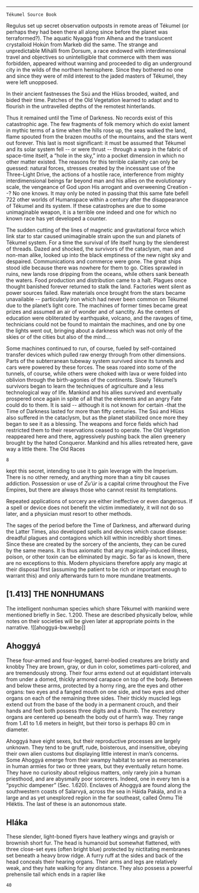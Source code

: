 
---
```
Tékumel Source Book
```
Regulus set up secret observation outposts in remote areas of Tékumel (or perhaps they had been there all along since before the planet was terraformed?). The aquatic Nyaggá from Alhena and the translucent crystalloid Hokún from Markeb did the same. The strange and unpredictable Mihálli from Dorsum, a race endowed with interdimensional travel and objectives so unintelligible that commerce with them was forbidden, appeared without warning and proceeded to dig an underground city in the wilds of the northern hemisphere. Since they bothered no one and since they were of mild interest to the jaded masters of Tékumel, they were left unopposed.

In their ancient fastnesses the Ssú and the Hlüss brooded, waited, and bided their time. Patches of the Old Vegetation learned to adapt and to flourish in the untravelled depths of the remotest hinterlands. 

Thus it remained until the Time of Darkness. No records exist of this catastrophic age. The few fragments of folk memory which do exist lament in mythic terms of a time when the hills rose up, the seas walked the land, flame spouted from the brazen mouths of the mountains, and the stars went out forever. This last is most significant: it must be assumed that Tékumel and its solar system fell -- or were thrust -- through a warp in the fabric of space-time itself, a “hole in the sky,” into a pocket dimension in which no other matter existed. The reasons for this terrible calamity can only be guessed: natural forces, stresses created by the incessant use of the Three-Light Drive, the actions of a hostile race, interference from mighty interdimensional beings far beyond man and his allies on the evolutionary scale, the vengeance of God upon His arrogant and overweening Creation --? No one knows. It may only be noted in passing that this same fate befell 722 other worlds of Humanspace within a century after the disappearance of Tékumel and its system. If these catastrophes are due to some unimaginable weapon, it is a terrible one indeed and one for which no known race has yet developed a counter.

The sudden cutting of the lines of magnetic and gravitational force which link star to star caused unimaginable strain upon the sun and planets of Tékumel system. For a time the survival of life itself hung by the slenderest of threads. Dazed and shocked, the survivors of the cataclysm, man and non-man alike, looked up into the black emptiness of the new night sky and despaired. Communications and commerce were gone. The great ships stood idle because there was nowhere for them to go. Cities sprawled in ruins, new lands rose dripping from the oceans, while others sank beneath the waters. Food production and distribution came to a halt. Plagues once thought banished forever returned to stalk the land. Factories went silent as power sources failed. Raw materials once brought from the stars became unavailable -- particularly iron which had never been common on Tékumel due to the planet’s light core. The machines of former times became great prizes and assumed an air of wonder and of sanctity. As the centers of education were obliterated by earthquake, volcano, and the ravages of time, technicians could not be found to maintain the machines, and one by one the lights went out, bringing about a darkness which was not only of the skies or of the cities but also of the mind....

Some machines continued to run, of course, fueled by self-contained transfer devices which pulled raw energy through from other dimensions. Parts of the subterranean tubeway system survived since its tunnels and cars were powered by these forces. The seas roared into some of the tunnels, of course, while others were choked with lava or were folded into oblivion through the birth-agonies of the continents. Slowly Tékumel’s survivors began to learn the techniques of agriculture and a less technological way of life. Mankind and his allies survived and eventually prospered once again in spite of all that the elements and an angry Fate could do to them. It is said -- although it is not known for certain -that the Time of Darkness lasted for more than fifty centuries. The Ssú and Hlüss also suffered in the cataclysm, but as the planet stabilized once more they began to see it as a blessing. The weapons and force fields which had restricted them to their reservations ceased to operate. The Old Vegetation reappeared here and there, aggressively pushing back the alien greenery brought by the hated Conqueror. Mankind and his allies retreated here, gave way a little there. The Old Races

```
8
```
kept this secret, intending to use it to gain leverage with the Imperium. There is no other remedy, and anything more than a tiny bit causes addiction. Possession or use of *Zu’úr* is a capital crime throughout the Five Empires, but there are always those who cannot resist its temptations.

Repeated applications of sorcery are either ineffective or even dangerous. If a spell or device does not benefit the victim immediately, it will not do so later, and a physician must resort to other methods.

The sages of the period before the Time of Darkness, and afterward during the Latter Times, also developed spells and devices which cause disease: dreadful plagues and contagions which kill within incredibly short times. Since these are created by the sorcery of the ancients, they can be cured by the same means. It is thus axiomatic that any magically-induced illness, poison, or other toxin can be eliminated by magic. So far as is known, there are no exceptions to this. Modern physicians therefore apply any magic at their disposal first (assuming the patient to be rich or important enough to warrant this) and only afterwards turn to more mundane treatments.
## [1.413] THE NONHUMANS
The intelligent nonhuman species which share Tékumel with mankind were mentioned briefly in Sec. 1.200. These are described physically below, while notes on their societies will be given later at appropriate points in the narrative.
![[ahoggyá-bw.webp]]
## Ahoggyá
These four-armed and four-legged, barrel-bodied creatures are bristly and knobby They are brown, gray, or dun in color, sometimes parti-colored, and are tremendously strong. Their four arms extend out at equidistant intervals from under a domed, thickly armored carapace on top of the body. Between and below these arms, protected by a horny ring, are the eyes and other organs: two eyes and a fanged mouth on one side, and two eyes and other organs on each of the remaining three sides. Their thickly muscled legs extend out from the base of the body in a permanent crouch, and their hands and feet both possess three digits and a thumb. The excretory organs are centered up beneath the body out of harm’s way. They range from 1.41 to 1.6 meters in height, but their torso is perhaps 80 cm in diameter.

Ahoggyá have eight sexes, but their reproductive processes are largely unknown. They tend to be gruff, rude, boisterous, and insensitive, obeying their own alien customs but displaying little interest in man’s concerns. Some Ahoggyá emerge from their swampy habitat to serve as mercenaries in human armies for two or three years, but they eventually return home. They have no curiosity about religious matters, only rarely join a human priesthood, and are abysmally poor sorcerers. Indeed, one in every ten is a “psychic dampener” (Sec. 1.620). Enclaves of Ahoggyá are found along the southwestern coasts of Salarvyá, across the sea in Háida Pakála, and in a large and as yet unexplored region in the far southeast, called Ónmu Tlé Hléktis. The last of these is an autonomous state.
## Hláka 
These slender, light-boned flyers have leathery wings and grayish or brownish short fur. The head is humanoid but somewhat flattened, with three close-set eyes (often bright blue) protected by nictitating membranes set beneath a heavy brow ridge. A furry ruff at the sides and back of the head conceals their hearing organs. Their arms and legs are relatively weak, and they hate walking for any distance. They also possess a powerful prehensile tail which ends in a rapier like

```
40
```